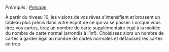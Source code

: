 *Prérequis : [Présage](Présage.md)*

À partir du niveau 10, les visions de vos rêves s'intensifient et brossent un tableau plus précis dans votre esprit de ce qui va se passer. Lorsque vous tirez vos cartes, tirez un nombre de carte supplémentaire égal à la moitiée du nombre de carte normal (arrondis à l’inf). Choisissez alors un nombre de cartes à garder égal au nombre de cartes normales et défaussez les cartes en trop.